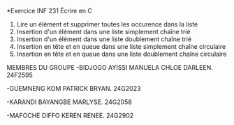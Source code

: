 *Exercice INF 231
Écrire en C
1. Lire un élément et supprimer toutes les occurence dans la liste 
2. Insertion d'un élément dans une liste simplement chaîne trié 
3. Insertion d'un élément dans une liste doublement chaîne trié 
4. Insertion en tête et en queue dans une liste simplement chaîne circulaire 
5. Insertion en tête et en queue dans une liste doublement chaîne circulaire 

 MEMBRES DU GROUPE 
 -BIDJOGO AYISSI MANUELA CHLOE DARLEEN.  24F2595
 
 -GUEMNENG KOM PATRICK        BRYAN. 24G2023
 
 -KARANDI BAYANGBE MARLYSE.  24G2058
 
 -MAFOCHE DIFFO KEREN RENEE. 24G2902
